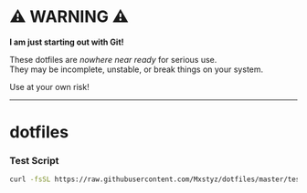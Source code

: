 # ⚠️ WARNING ⚠️

**I am just starting out with Git!**

These dotfiles are *nowhere near ready* for serious use.  
They may be incomplete, unstable, or break things on your system.

Use at your own risk!

---

# dotfiles  
### Test Script  
```bash
curl -fsSL https://raw.githubusercontent.com/Mxstyz/dotfiles/master/test.sh | sh

